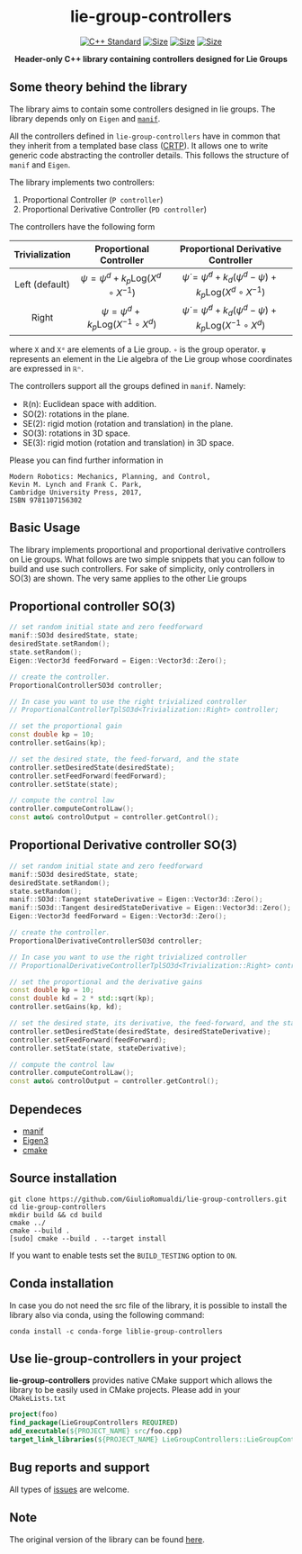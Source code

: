 <p align="center">
<h1 align="center">lie-group-controllers </h1>
</p>

<p align="center">
<a href="https://isocpp.org"><img src="https://img.shields.io/badge/standard-C++17-blue.svg?style=flat&logo=c%2B%2B" alt="C++ Standard"/></a>
<a href="./LICENSE"><img src="https://img.shields.io/badge/BSD%20license-3--Clause-green.svg" alt="Size" /></a>
<a href="https://ami-iit.github.io/lie-group-controllers/doxygen/doc/html/index.html"><img src="https://github.com/ami-iit/lie-group-controllers/workflows/GitHub%20Pages/badge.svg" alt="Size" /></a>
<a href="https://github.com/ami-iit/lie-group-controllers/actions?query=workflow%3A%22C%2B%2B+CI+Workflow%22"><img src="https://github.com/ami-iit/lie-group-controllers/workflows/C++%20CI%20Workflow/badge.svg" alt="Size" /></a>
</p>
<p align="center"> <b>Header-only C++ library containing controllers designed for Lie Groups</b></p>

## Some theory behind the library

The library aims to contain some controllers designed in lie groups. The library depends only on `Eigen` and [`manif`](https://github.com/artivis/manif).

All the controllers defined in `lie-group-controllers` have in common that they inherit from a templated base class ([CRTP](https://en.wikipedia.org/wiki/Curiously_recurring_template_pattern)). It allows one to write generic code abstracting the controller details. This follows the structure of `manif` and `Eigen`.

The library implements two controllers:
1. Proportional Controller (`P controller`)
2. Proportional Derivative Controller (`PD controller`)

The controllers have the following form

| Trivialization |                   Proportional Controller                    |              Proportional Derivative Controller              |
| :------------: | :----------------------------------------------------------: | :----------------------------------------------------------: |
| Left (default) | $\psi = \psi^d + k_p \text{Log}\left(X^d \circ X^{-1}\right)$ | $\dot{\psi} = \dot{\psi}^d + k_d \left(\psi^d - \psi \right) +  k_p \text{Log}\left(X^d \circ X^{-1}\right)$ |
| Right | $\psi = \psi^d + k_p \text{Log}\left(X^{-1} \circ X^d \right)$ | $\dot{\psi} = \dot{\psi}^d + k_d \left(\psi^d - \psi \right) +  k_p \text{Log}\left(X^{-1}\circ X^d \right)$ |

where `X` and `Xᵈ` are elements of a Lie group. `∘` is the group operator. `ψ` represents an element in the Lie algebra of the Lie group whose coordinates are expressed in `ℝⁿ`.

The controllers support all the groups defined in `manif`. Namely:
- ℝ(n): Euclidean space with addition.
- SO(2): rotations in the plane.
- SE(2): rigid motion (rotation and translation) in the plane.
- SO(3): rotations in 3D space.
- SE(3): rigid motion (rotation and translation) in 3D space.

Please you can find further information in
```
Modern Robotics: Mechanics, Planning, and Control,
Kevin M. Lynch and Frank C. Park,
Cambridge University Press, 2017,
ISBN 9781107156302
```

## Basic Usage
The library implements proportional and proportional derivative controllers on Lie groups. What follows are two simple snippets that you can follow to build and use such controllers. For sake of simplicity, only controllers in SO(3) are shown. The very same applies to the other Lie groups

## Proportional controller SO(3)
```cpp
// set random initial state and zero feedforward
manif::SO3d desiredState, state;
desiredState.setRandom();
state.setRandom();
Eigen::Vector3d feedForward = Eigen::Vector3d::Zero();

// create the controller.
ProportionalControllerSO3d controller;

// In case you want to use the right trivialized controller
// ProportionalControllerTplSO3d<Trivialization::Right> controller;

// set the proportional gain
const double kp = 10;
controller.setGains(kp);

// set the desired state, the feed-forward, and the state
controller.setDesiredState(desiredState);
controller.setFeedForward(feedForward);
controller.setState(state);

// compute the control law
controller.computeControlLaw();
const auto& controlOutput = controller.getControl();
```

## Proportional Derivative controller SO(3)
```cpp
// set random initial state and zero feedforward
manif::SO3d desiredState, state;
desiredState.setRandom();
state.setRandom();
manif::SO3d::Tangent stateDerivative = Eigen::Vector3d::Zero();
manif::SO3d::Tangent desiredStateDerivative = Eigen::Vector3d::Zero();
Eigen::Vector3d feedForward = Eigen::Vector3d::Zero();

// create the controller.
ProportionalDerivativeControllerSO3d controller;

// In case you want to use the right trivialized controller
// ProportionalDerivativeControllerTplSO3d<Trivialization::Right> controller;

// set the proportional and the derivative gains
const double kp = 10;
const double kd = 2 * std::sqrt(kp);
controller.setGains(kp, kd);

// set the desired state, its derivative, the feed-forward, and the state
controller.setDesiredState(desiredState, desiredStateDerivative);
controller.setFeedForward(feedForward);
controller.setState(state, stateDerivative);

// compute the control law
controller.computeControlLaw();
const auto& controlOutput = controller.getControl();
```

## Dependeces

- [manif](https://github.com/artivis/manif)
- [Eigen3](http://eigen.tuxfamily.org/index.php?title=Main_Page)
- [cmake](https://cmake.org/)

## Source installation 

```console
git clone https://github.com/GiulioRomualdi/lie-group-controllers.git
cd lie-group-controllers
mkdir build && cd build
cmake ../
cmake --build .
[sudo] cmake --build . --target install
```
If you want to enable tests set the `BUILD_TESTING` option to `ON`.

## Conda installation
In case you do not need the src file of the library, it is possible to install the library also via conda, using the following command: 

```console
conda install -c conda-forge liblie-group-controllers
```

## Use lie-group-controllers in your project

**lie-group-controllers** provides native CMake support which allows the library to be easily used in CMake projects. Please add in your `CMakeLists.txt`

```cmake
project(foo)
find_package(LieGroupControllers REQUIRED)
add_executable(${PROJECT_NAME} src/foo.cpp)
target_link_libraries(${PROJECT_NAME} LieGroupControllers::LieGroupControllers)
```

## Bug reports and support

All types of [issues](https://github.com/ami-iit/lie-group-controllers/issues/new) are welcome.

## Note

The original version of the library can be found [here](https://github.com/GiulioRomualdi/lie-group-controllers).
